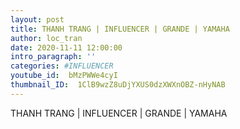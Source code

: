 ```yaml
---
layout: post
title: THANH TRANG | INFLUENCER | GRANDE | YAMAHA
author: loc_tran
date: 2020-11-11 12:00:00
intro_paragraph: ''
categories: #INFLUENCER
youtube_id:  bMzPWWe4cyI
thumbnail_ID:  1ClB9wzZ8uDjYXUS0dzXWXnOBZ-nHyNAB
---
```

THANH TRANG | INFLUENCER | GRANDE | YAMAHA
